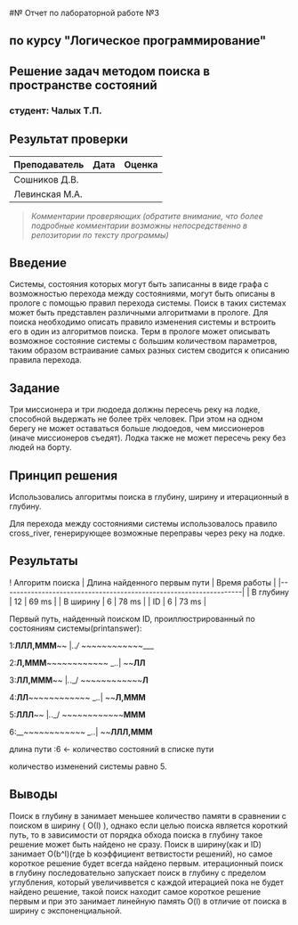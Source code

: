 #№ Отчет по лабораторной работе №3
## по курсу "Логическое программирование"

## Решение задач методом поиска в пространстве состояний

### студент: Чалых Т.П.

## Результат проверки

| Преподаватель     | Дата         |  Оценка       |
|-------------------|--------------|---------------|
| Сошников Д.В. |              |               |
| Левинская М.А.|              |               |

> *Комментарии проверяющих (обратите внимание, что более подробные комментарии возможны непосредственно в репозитории по тексту программы)*


## Введение

Системы, состояния которых могут быть записанны в виде графа с возможностью перехода между состояниями, могут быть описаны в прологе с помощью правил перехода системы.
Поиск в таких системах может быть представлен различными алгоритмами в прологе. Для поиска необходимо описать правило изменения системы и встроить его в один из алгоритмов поиска.
Терм в прологе может описывать возможное состояние системы с большим количеством параметров, таким образом встраивание самых разных систем сводится к описанию правила перехода. 


## Задание

Три миссионера и три людоеда должны пересечь реку на лодке, способной выдержать не более трёх человек. При этом на одном берегу не может оставаться больше людоедов, чем миссионеров (иначе миссионеров съедят).
Лодка также не может пересечь реку без людей на борту.

## Принцип решения

Использовались алгоритмы поиска в глубину, ширину и итерационный в глубину.

Для перехода между состояниями системы использовалось правило cross_river, генерирующее возможные переправы через реку на лодке.

## Результаты

! Алгоритм поиска |  Длина найденного первым пути  |  Время работы  |
|-------------------------------------------------------------------|
| В глубину       |              12                |      69 ms     |
| В ширину        |               6                |      78 ms     |
| ID              |               6                |      73 ms     |

Первый путь, найденный поиском ID, проиллюстрированный по состояниям системы(printanswer):

1:__ЛЛЛ,МММ__~~ |_._._/ ~~~~~~~~~~~~____

2:__Л,МММ__~~~~~~~~~~~~ \_._._| ~~__ЛЛ__

3:__ЛЛ,МММ__~~ |_._._/ ~~~~~~~~~~~~__Л__

4:__ЛЛ__~~~~~~~~~~~~ \_._._| ~~__Л,МММ__

5:__ЛЛЛ__~~ |_._._/ ~~~~~~~~~~~~__МММ__

6:____~~~~~~~~~~~~ \_._._| ~~__ЛЛЛ,МММ__

длина пути :6 <- количество состояний в списке пути

количество изменений системы равно 5.

## Выводы

Поиск в глубину в занимает меньшее количество памяти в сравнении с поиском в ширину ( О(l) ), однако если целью поиска является короткий путь, то в зависимости от порядка обхода поиска в глубину такое решение может быть найдено не сразу. Поиск в ширину(как и ID) занимает О(b^l)(где b коэффициент ветвистости решений), но самое короткое решение будет всегда найдено первым. итерационный поиск в глубину последовательно запускает поиск в глубину с пределом углубления, который увеличиввется с каждой итерацией пока не будет найдено решение, такой поиск находит самое короткое решение первым и при это занимает линейную память O(l) в отличие от поиска в ширину с экспоненциальной.



